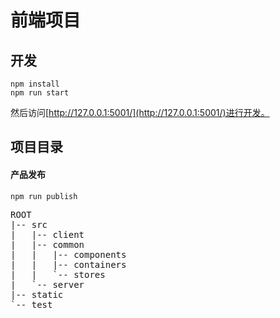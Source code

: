 # 前端项目

## 开发

```
npm install
npm run start
```

然后访问[http://127.0.0.1:5001/](http://127.0.0.1:5001/)进行开发。

## 项目目录

#### 产品发布
```
npm run publish

```


<pre>
ROOT
|-- src
|   |-- client
|   |-- common
|   |   |-- components
|   |   |-- containers
|   |   `-- stores
|   `-- server
|-- static
`-- test
</pre>
